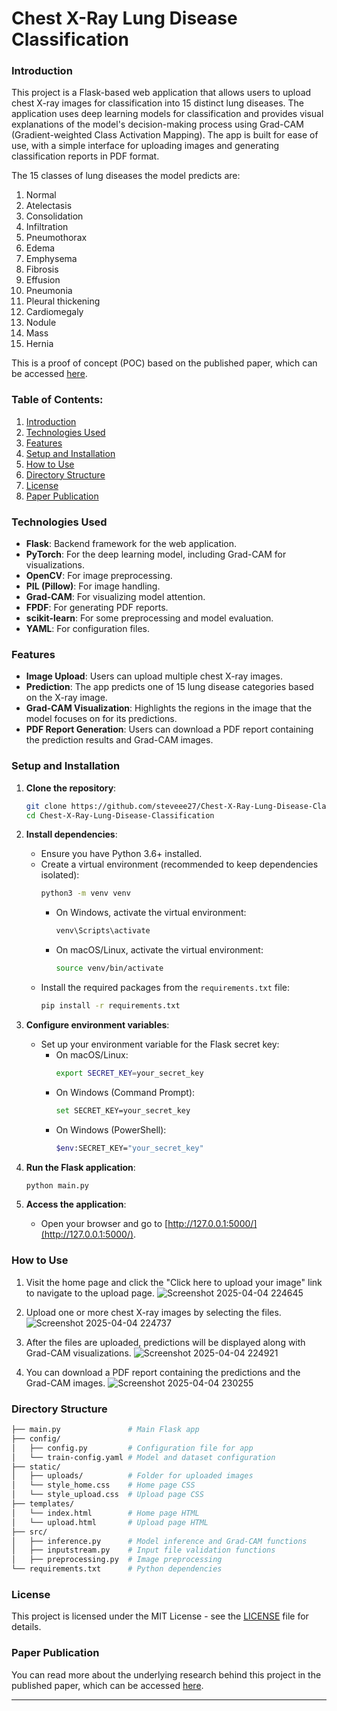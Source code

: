 # Chest X-Ray Lung Disease Classification

### Introduction
This project is a Flask-based web application that allows users to upload chest X-ray images for classification into 15 distinct lung diseases. The application uses deep learning models for classification and provides visual explanations of the model's decision-making process using Grad-CAM (Gradient-weighted Class Activation Mapping). The app is built for ease of use, with a simple interface for uploading images and generating classification reports in PDF format.

The 15 classes of lung diseases the model predicts are:
1. Normal
2. Atelectasis
3. Consolidation
4. Infiltration
5. Pneumothorax
6. Edema
7. Emphysema
8. Fibrosis
9. Effusion
10. Pneumonia
11. Pleural thickening
12. Cardiomegaly
13. Nodule
14. Mass
15. Hernia

This is a proof of concept (POC) based on the published paper, which can be accessed [here](https://www.scik.org/index.php/cmbn/article/view/9048).

### Table of Contents:
1. [Introduction](#introduction)
2. [Technologies Used](#technologies-used)
3. [Features](#features)
4. [Setup and Installation](#setup-and-installation)
5. [How to Use](#how-to-use)
6. [Directory Structure](#directory-structure)
7. [License](#license)
8. [Paper Publication](#paper-publication)

### Technologies Used
- **Flask**: Backend framework for the web application.
- **PyTorch**: For the deep learning model, including Grad-CAM for visualizations.
- **OpenCV**: For image preprocessing.
- **PIL (Pillow)**: For image handling.
- **Grad-CAM**: For visualizing model attention.
- **FPDF**: For generating PDF reports.
- **scikit-learn**: For some preprocessing and model evaluation.
- **YAML**: For configuration files.

### Features
- **Image Upload**: Users can upload multiple chest X-ray images.
- **Prediction**: The app predicts one of 15 lung disease categories based on the X-ray image.
- **Grad-CAM Visualization**: Highlights the regions in the image that the model focuses on for its predictions.
- **PDF Report Generation**: Users can download a PDF report containing the prediction results and Grad-CAM images.

### Setup and Installation
1. **Clone the repository**:
   ```bash
   git clone https://github.com/steveee27/Chest-X-Ray-Lung-Disease-Classification.git
   cd Chest-X-Ray-Lung-Disease-Classification
   ```

2. **Install dependencies**:
   - Ensure you have Python 3.6+ installed.
   - Create a virtual environment (recommended to keep dependencies isolated):
     ```bash
     python3 -m venv venv
     ```
     - On Windows, activate the virtual environment:
       ```bash
       venv\Scripts\activate
       ```
     - On macOS/Linux, activate the virtual environment:
       ```bash
       source venv/bin/activate
       ```
   - Install the required packages from the `requirements.txt` file:
     ```bash
     pip install -r requirements.txt
     ```

3. **Configure environment variables**:
   - Set up your environment variable for the Flask secret key:
     - On macOS/Linux:
       ```bash
       export SECRET_KEY=your_secret_key
       ```
     - On Windows (Command Prompt):
       ```bash
       set SECRET_KEY=your_secret_key
       ```
     - On Windows (PowerShell):
       ```bash
       $env:SECRET_KEY="your_secret_key"
       ```

4. **Run the Flask application**:
   ```bash
   python main.py
   ```

5. **Access the application**:
   - Open your browser and go to [http://127.0.0.1:5000/](http://127.0.0.1:5000/).


### How to Use
1. Visit the home page and click the "Click here to upload your image" link to navigate to the upload page.
   ![Screenshot 2025-04-04 224645](https://github.com/user-attachments/assets/0e7e85d5-4868-4146-ac49-452af9d7f26a)

2. Upload one or more chest X-ray images by selecting the files.
   ![Screenshot 2025-04-04 224737](https://github.com/user-attachments/assets/69d5a12c-58ed-4d75-80b8-bc09bc966093)
     
3. After the files are uploaded, predictions will be displayed along with Grad-CAM visualizations.
   ![Screenshot 2025-04-04 224921](https://github.com/user-attachments/assets/f4bd853a-590e-4234-950b-d568c1d5aa52)
     
4. You can download a PDF report containing the predictions and the Grad-CAM images.
   ![Screenshot 2025-04-04 230255](https://github.com/user-attachments/assets/92af1848-9f90-4a7c-8463-8eb933d1484c)
     
### Directory Structure
```bash
├── main.py               # Main Flask app
├── config/
│   ├── config.py         # Configuration file for app
│   └── train-config.yaml # Model and dataset configuration
├── static/
│   ├── uploads/          # Folder for uploaded images
│   └── style_home.css    # Home page CSS
│   └── style_upload.css  # Upload page CSS
├── templates/
│   └── index.html        # Home page HTML
│   └── upload.html       # Upload page HTML
├── src/
│   ├── inference.py      # Model inference and Grad-CAM functions
│   ├── inputstream.py    # Input file validation functions
│   ├── preprocessing.py  # Image preprocessing
└── requirements.txt      # Python dependencies
```

### License
This project is licensed under the MIT License - see the [LICENSE](LICENSE) file for details.

### Paper Publication
You can read more about the underlying research behind this project in the published paper, which can be accessed [here](https://www.scik.org/index.php/cmbn/article/view/9048).

---
